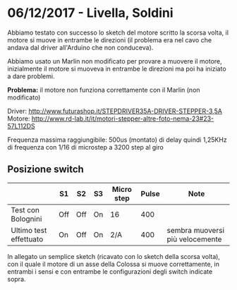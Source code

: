 # 06/12/2017 - Livella, Soldini
Abbiamo testato con successo lo sketch del motore scritto la scorsa volta, il motore si muove in entrambe le direzioni (il problema era nel cavo che andava dal driver all'Arduino che non conduceva).

Abbiamo usato un Marlin non modificato per provare a muovere il motore, inizialmente il motore si muoveva in entrambe le direzioni ma poi ha iniziato a dare problemi.

**Problema:** il motore non funziona correttamente con il Marlin (non modificato)

Driver: http://www.futurashop.it/STEPDRIVER35A-DRIVER-STEPPER-3,5A
Motore: http://www.rd-lab.it/it/motori-stepper-altre-foto-nema-23#23-57L112DS

Frequenza massima raggiungibile: 500us (montato) di delay quindi 1,25KHz di frequenza con 1/16 di microstep a 3200 step al giro

## Posizione switch
|  | S1 | S2 | S3 | Micro step | Pulse | Note
|--|----|----|----|------------|-------|-----
Test con Bolognini |  Off | Off | On | 16 | 400
Ultimo test effettuato | On | Off | On |  2/A | 400 | sembra muoversi più velocemente

In allegato un semplice sketch (ricavato con lo sketch della scorsa volta), con il quale il motore di un asse della Colossa si muove correttamente, in entrambi i sensi e con entrambe le configurazioni degli switch indicate sopra.
